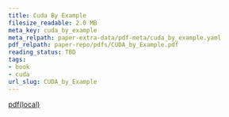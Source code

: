 ```yaml
---
title: Cuda By Example
filesize_readable: 2.0 MB
meta_key: cuda_by_example
meta_relpath: paper-extra-data/pdf-meta/cuda_by_example.yaml
pdf_relpath: paper-repo/pdfs/CUDA_by_Example.pdf
reading_status: TBD
tags:
- book
- cuda
url_slug: CUDA_by_Example
---
```


[pdf(local)](../../paper-repo/pdfs/CUDA_by_Example.pdf)
